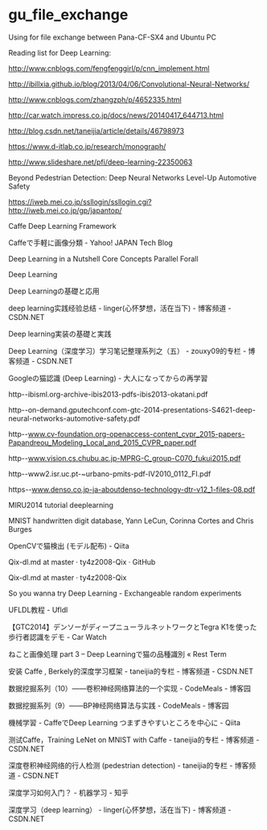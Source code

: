 # gu_file_exchange
Using for file exchange between Pana-CF-SX4 and Ubuntu PC

Reading list for Deep Learning:

http://www.cnblogs.com/fengfenggirl/p/cnn_implement.html

http://ibillxia.github.io/blog/2013/04/06/Convolutional-Neural-Networks/

http://www.cnblogs.com/zhangzph/p/4652335.html

http://car.watch.impress.co.jp/docs/news/20140417_644713.html

http://blog.csdn.net/taneijia/article/details/46798973

https://www.d-itlab.co.jp/research/monograph/

http://www.slideshare.net/pfi/deep-learning-22350063


Beyond Pedestrian Detection: Deep Neural Networks Level-Up Automotive Safety

https://iweb.mei.co.jp/ssllogin/ssllogin.cgi?http://iweb.mei.co.jp/gp/japantop/

Caffe Deep Learning Framework 

Caffeで手軽に画像分類 - Yahoo! JAPAN Tech Blog 

Deep Learning in a Nutshell Core Concepts Parallel Forall 

Deep Learning 

Deep Learningの基礎と応用 

deep learning实践经验总结 - linger(心怀梦想，活在当下) - 博客频道 - CSDN.NET 

Deep learning実装の基礎と実践 

Deep Learning（深度学习）学习笔记整理系列之（五） - zouxy09的专栏 - 博客频道 - CSDN.NET 

Googleの猫認識 (Deep Learning) - 大人になってからの再学習 

http--ibisml.org-archive-ibis2013-pdfs-ibis2013-okatani.pdf 

http--on-demand.gputechconf.com-gtc-2014-presentations-S4621-deep-neural-networks-automotive-safety.pdf 

http--www.cv-foundation.org-openaccess-content_cvpr_2015-papers-Papandreou_Modeling_Local_and_2015_CVPR_paper.pdf 

http--www.vision.cs.chubu.ac.jp-MPRG-C_group-C070_fukui2015.pdf 

http--www2.isr.uc.pt-~urbano-pmits-pdf-IV2010_0112_FI.pdf 

https--www.denso.co.jp-ja-aboutdenso-technology-dtr-v12_1-files-08.pdf 

MIRU2014 tutorial deeplearning 

MNIST handwritten digit database, Yann LeCun, Corinna Cortes and Chris Burges 

OpenCVで猫検出 (モデル配布) - Qiita 

Qix-dl.md at master · ty4z2008-Qix · GitHub 

Qix-dl.md at master · ty4z2008-Qix 

So you wanna try Deep Learning - Exchangeable random experiments 

UFLDL教程 - Ufldl 

【GTC2014】デンソーがディープニューラルネットワークとTegra K1を使った歩行者認識をデモ - Car Watch 

ねこと画像処理 part 3 – Deep Learningで猫の品種識別 « Rest Term 

安装 Caffe , Berkely的深度学习框架 - taneijia的专栏 - 博客频道 - CSDN.NET 

数据挖掘系列（10）——卷积神经网络算法的一个实现 - CodeMeals - 博客园 

数据挖掘系列（9）——BP神经网络算法与实践 - CodeMeals - 博客园 

機械学習 - CaffeでDeep Learning つまずきやすいところを中心に - Qiita 

测试Caffe，Training LeNet on MNIST with Caffe - taneijia的专栏 - 博客频道 - CSDN.NET 

深度卷积神经网络的行人检测 (pedestrian detection) - taneijia的专栏 - 博客频道 - CSDN.NET 

深度学习如何入门？ - 机器学习 - 知乎 

深度学习（deep learning） - linger(心怀梦想，活在当下) - 博客频道 - CSDN.NET 

